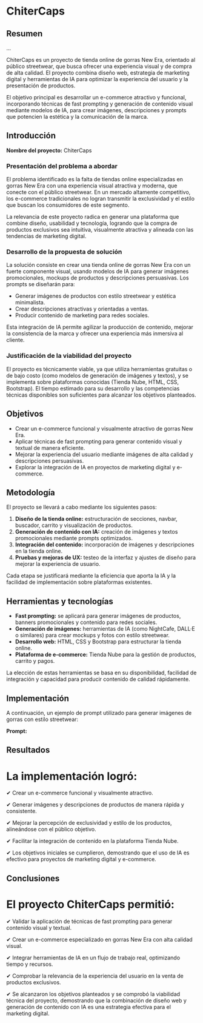 # ChiterCaps

## Resumen
...

ChiterCaps es un proyecto de tienda online de gorras New Era, orientado al público streetwear, que busca ofrecer una experiencia visual y de compra de alta calidad. El proyecto combina diseño web, estrategia de marketing digital y herramientas de IA para optimizar la experiencia del usuario y la presentación de productos.

El objetivo principal es desarrollar un e-commerce atractivo y funcional, incorporando técnicas de fast prompting y generación de contenido visual mediante modelos de IA, para crear imágenes, descripciones y prompts que potencien la estética y la comunicación de la marca.

## Introducción

**Nombre del proyecto:** ChiterCaps

### Presentación del problema a abordar
El problema identificado es la falta de tiendas online especializadas en gorras New Era con una experiencia visual atractiva y moderna, que conecte con el público streetwear. En un mercado altamente competitivo, los e-commerce tradicionales no logran transmitir la exclusividad y el estilo que buscan los consumidores de este segmento.

La relevancia de este proyecto radica en generar una plataforma que combine diseño, usabilidad y tecnología, logrando que la compra de productos exclusivos sea intuitiva, visualmente atractiva y alineada con las tendencias de marketing digital.

### Desarrollo de la propuesta de solución
La solución consiste en crear una tienda online de gorras New Era con un fuerte componente visual, usando modelos de IA para generar imágenes promocionales, mockups de productos y descripciones persuasivas. Los prompts se diseñarán para:

- Generar imágenes de productos con estilo streetwear y estética minimalista.
- Crear descripciones atractivas y orientadas a ventas.
- Producir contenido de marketing para redes sociales.

Esta integración de IA permite agilizar la producción de contenido, mejorar la consistencia de la marca y ofrecer una experiencia más inmersiva al cliente.

### Justificación de la viabilidad del proyecto
El proyecto es técnicamente viable, ya que utiliza herramientas gratuitas o de bajo costo (como modelos de generación de imágenes y textos), y se implementa sobre plataformas conocidas (Tienda Nube, HTML, CSS, Bootstrap). El tiempo estimado para su desarrollo y las competencias técnicas disponibles son suficientes para alcanzar los objetivos planteados.

## Objetivos

- Crear un e-commerce funcional y visualmente atractivo de gorras New Era.
- Aplicar técnicas de fast prompting para generar contenido visual y textual de manera eficiente.
- Mejorar la experiencia del usuario mediante imágenes de alta calidad y descripciones persuasivas.
- Explorar la integración de IA en proyectos de marketing digital y e-commerce.

## Metodología
El proyecto se llevará a cabo mediante los siguientes pasos:

1. **Diseño de la tienda online:** estructuración de secciones, navbar, buscador, carrito y visualización de productos.
2. **Generación de contenido con IA:** creación de imágenes y textos promocionales mediante prompts optimizados.
3. **Integración del contenido:** incorporación de imágenes y descripciones en la tienda online.
4. **Pruebas y mejoras de UX:** testeo de la interfaz y ajustes de diseño para mejorar la experiencia de usuario.

Cada etapa se justificará mediante la eficiencia que aporta la IA y la facilidad de implementación sobre plataformas existentes.

## Herramientas y tecnologías

- **Fast prompting:** se aplicará para generar imágenes de productos, banners promocionales y contenido para redes sociales.
- **Generación de imágenes:** herramientas de IA (como NightCafe, DALL·E o similares) para crear mockups y fotos con estilo streetwear.
- **Desarrollo web:** HTML, CSS y Bootstrap para estructurar la tienda online.
- **Plataforma de e-commerce:** Tienda Nube para la gestión de productos, carrito y pagos.

La elección de estas herramientas se basa en su disponibilidad, facilidad de integración y capacidad para producir contenido de calidad rápidamente.

## Implementación
A continuación, un ejemplo de prompt utilizado para generar imágenes de gorras con estilo streetwear:

**Prompt:**

## Resultados

# La implementación logró:

✔ Crear un e-commerce funcional y visualmente atractivo.

✔ Generar imágenes y descripciones de productos de manera rápida y consistente.

✔ Mejorar la percepción de exclusividad y estilo de los productos, alineándose con el público objetivo.

✔ Facilitar la integración de contenido en la plataforma Tienda Nube.

✔ Los objetivos iniciales se cumplieron, demostrando que el uso de IA es efectivo para proyectos de marketing digital y e-commerce.

## Conclusiones

# El proyecto ChiterCaps permitió:

✔ Validar la aplicación de técnicas de fast prompting para generar contenido visual y textual.

✔ Crear un e-commerce especializado en gorras New Era con alta calidad visual.

✔ Integrar herramientas de IA en un flujo de trabajo real, optimizando tiempo y recursos.

✔ Comprobar la relevancia de la experiencia del usuario en la venta de productos exclusivos.

✔ Se alcanzaron los objetivos planteados y se comprobó la viabilidad técnica del proyecto, demostrando que la combinación de diseño web y generación de contenido con IA es una estrategia efectiva para el marketing digital.

